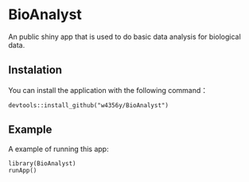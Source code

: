 # BioAnalyst
An public shiny app that is used to do basic data analysis for biological data.

## Instalation
You can install the application with the following command：
```
devtools::install_github("w4356y/BioAnalyst")
```

## Example
A example of running this app:
```
library(BioAnalyst)
runApp()
```